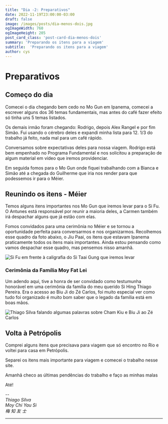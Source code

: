 ```yaml
---
title: "Dia -2: Preparativos"
date: 2022-11-19T23:00:00-03:00
draft: false
image: /images/posts/dia-menos-dois.jpg
ogImageWidth: 760
ogImageHeight: 205
post_card_class: 'post-card-dia-menos-dois'
summary: 'Preparando os itens para a viagem'
subtitle:  'Preparando os itens para a viagem'
author: cys
---
```


# Preparativos

## Começo do dia

Comecei o dia chegando bem cedo no Mo Gun em Ipanema, comecei a escrever alguns dos 36 temas fundamentais, mas antes do café fazer efeito só tinha uns 5 temas listados.

Os demais irmão foram chegando: Rodrigo, depois Alex Rangel e por fim Simão. Fui usando o cérebro deles e expandi minha lista para 12. 1/3 do trabalho já feito, nada mal para um café rápido.

Conversamos sobre expectativas deles para nossa viagem. Rodrigo está bem empenhado no Programa Fundamental e nos solicitou a preparação de algum material em vídeo que iremos providenciar.

Em seguida fomos para o Mo Gun onde fiquei trabalhando com a Bianca e Simão até a chegada do Guilherme que iria nos render para que podessemos ir para o Méier.

## Reunindo os itens - Méier
Temos alguns itens importantes nos Mo Gun que iremos levar para o Si Fu. O Antunes está responsável por reunir a maioria deles, a Carmen também irá despachar alguns que já estão com elas.

Fomos convidados para uma cerimônia no Méier e se tornou a oportunidade perfeita para conversarmos e nos organizarmos. Recolhemos esse quadro da foto abaixo, o Jiu Paai, os itens que estavam Ipanema praticamente todos os itens mais importantes. Ainda estou pensando como vamos despachar esse quadro, mas pensemos nisso amanhã.

 ![Si Fu em frente à caligrafia do Si Taai Gung que iremos levar](/images/posts/dia-menos-dois/moy-fah-si-fu.jpg)

### Cerimônia da Família Moy Fat Lei

Um adendo aqui, tive a honra de ser convidado como testumunha honorável em uma cerimônia da família do meu querido Si Hing Thiago Pereira. Era o acesso ao Biu Ji do Zé Carlos, foi muito especial ver como tudo foi organizado é muito bom saber que o legado da família está em boas mãos.

![Thiago Silva falando algumas palavras sobre Cham Kiu e Biu Ji ao Zé Carlos](/images/posts/dia-menos-dois/cys-cerimonia-ze-carlos.jpg)

## Volta à Petrópolis

Comprei alguns itens que precisava para viagem que só encontro no Rio e voltei para casa em Petrópolis.

Separei os itens mais importante para viagem e comecei o trabalho nesse site.  

Amanhã checo as últimas pendências do trabalho e faço as minhas malas

Até!

--  
_Thiago Silva_  
_Moy Chi Yau Si_  
_梅 知 友 士_  

***





